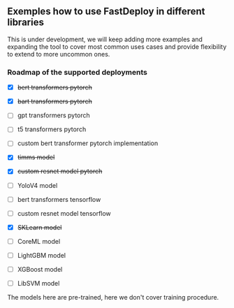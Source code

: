 ## Exemples how to use FastDeploy in different libraries

This is under development, we will keep adding more examples and expanding the tool to cover most common uses cases and provide flexibility to extend to more uncommon ones.


### Roadmap of the supported deployments

- [x]  ~~bert transformers pytorch~~  
- [x]  ~~bart transformers pytorch~~  
- [ ]  gpt transformers pytorch  
- [ ]  t5 transformers pytorch  
- [ ]  custom bert transformer pytorch implementation  
- [x]  ~~timms model~~  
- [x]  ~~custom resnet model pytorch~~  
- [ ]  YoloV4 model  
- [ ]  bert transformers tensorflow  
- [ ]  custom resnet model tensorflow
- [x]  ~~SKLearn model~~  
- [ ]  CoreML model  
- [ ]  LightGBM model  
- [ ]  XGBoost model  
- [ ]  LibSVM model  


The models here are pre-trained, here we don't cover training procedure.